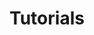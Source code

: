 ---
title: Tutorials
show_read_time: false
show_toc: false
canonical_url: 'https://docs.projectcalico.org/v2.6/getting-started/rkt/tutorials/index'
---